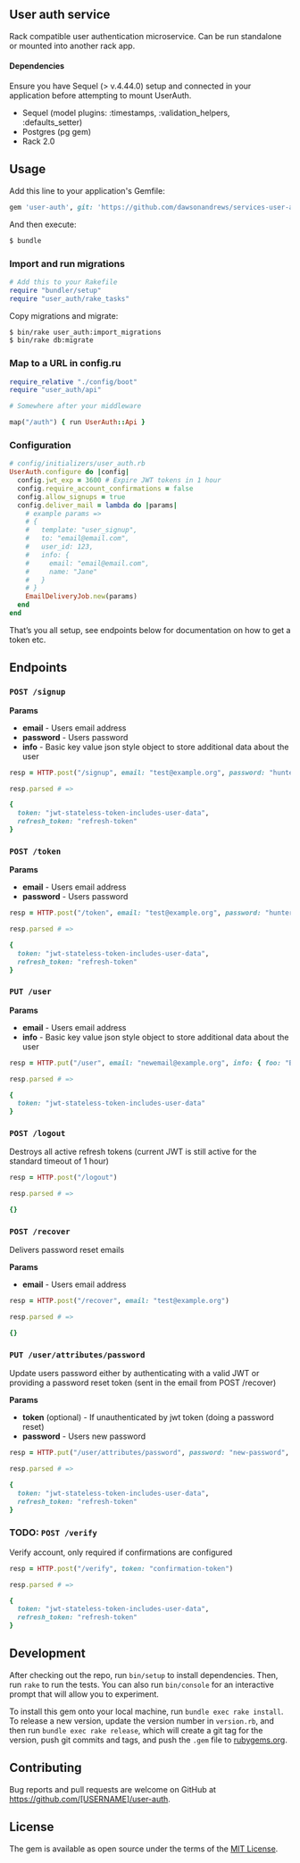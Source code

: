 ## User auth service

Rack compatible user authentication microservice. Can be run standalone or mounted into another rack app.

#### Dependencies

Ensure you have Sequel (> v.4.44.0) setup and connected in your application before attempting to mount UserAuth.

- Sequel (model plugins: :timestamps, :validation_helpers, :defaults_setter)
- Postgres (pg gem)
- Rack 2.0

## Usage

Add this line to your application's Gemfile:

```ruby
gem 'user-auth', git: 'https://github.com/dawsonandrews/services-user-auth'
```

And then execute:

```sh
$ bundle
```

### Import and run migrations

```ruby
# Add this to your Rakefile
require "bundler/setup"
require "user_auth/rake_tasks"
```

Copy migrations and migrate:

```sh
$ bin/rake user_auth:import_migrations
$ bin/rake db:migrate
```

### Map to a URL in config.ru

```ruby
require_relative "./config/boot"
require "user_auth/api"

# Somewhere after your middleware

map("/auth") { run UserAuth::Api }
```

### Configuration

```ruby
# config/initializers/user_auth.rb
UserAuth.configure do |config|
  config.jwt_exp = 3600 # Expire JWT tokens in 1 hour
  config.require_account_confirmations = false
  config.allow_signups = true
  config.deliver_mail = lambda do |params|
    # example params =>
    # {
    #   template: "user_signup",
    #   to: "email@email.com",
    #   user_id: 123,
    #   info: {
    #     email: "email@email.com",
    #     name: "Jane"
    #   }
    # }
    EmailDeliveryJob.new(params)
  end
end
```

That’s you all setup, see endpoints below for documentation on how to get a token etc.


## Endpoints

### `POST /signup`

**Params**

- **email** - Users email address
- **password** - Users password
- **info** - Basic key value json style object to store additional data about the user

```ruby
resp = HTTP.post("/signup", email: "test@example.org", password: "hunter2", info: { name: "Test" })

resp.parsed # =>

{
  token: "jwt-stateless-token-includes-user-data",
  refresh_token: "refresh-token"
}
```

### `POST /token`

**Params**

- **email** - Users email address
- **password** - Users password

```ruby
resp = HTTP.post("/token", email: "test@example.org", password: "hunter2")

resp.parsed # =>

{
  token: "jwt-stateless-token-includes-user-data",
  refresh_token: "refresh-token"
}
```

### `PUT /user`

**Params**

- **email** - Users email address
- **info** - Basic key value json style object to store additional data about the user

```ruby
resp = HTTP.put("/user", email: "newemail@example.org", info: { foo: "Bar" })

resp.parsed # =>

{
  token: "jwt-stateless-token-includes-user-data"
}
```

### `POST /logout`

Destroys all active refresh tokens (current JWT is still active for the standard timeout of 1 hour)

```ruby
resp = HTTP.post("/logout")

resp.parsed # =>

{}
```

### `POST /recover`

Delivers password reset emails

**Params**

- **email** - Users email address

```ruby
resp = HTTP.post("/recover", email: "test@example.org")

resp.parsed # =>

{}
```

### `PUT /user/attributes/password`

Update users password either by authenticating with a valid JWT or providing a password reset token (sent in the email from POST /recover)

**Params**

- **token** (optional) - If unauthenticated by jwt token (doing a password reset)
- **password** - Users new password

```ruby
resp = HTTP.put("/user/attributes/password", password: "new-password", token: "password-reset-token")

resp.parsed # =>

{
  token: "jwt-stateless-token-includes-user-data",
  refresh_token: "refresh-token"
}
```

### TODO:  `POST /verify`

Verify account, only required if confirmations are configured

```ruby
resp = HTTP.post("/verify", token: "confirmation-token")

resp.parsed # =>

{
  token: "jwt-stateless-token-includes-user-data",
  refresh_token: "refresh-token"
}
```


## Development

After checking out the repo, run `bin/setup` to install dependencies. Then, run `rake` to run the tests. You can also run `bin/console` for an interactive prompt that will allow you to experiment.

To install this gem onto your local machine, run `bundle exec rake install`. To release a new version, update the version number in `version.rb`, and then run `bundle exec rake release`, which will create a git tag for the version, push git commits and tags, and push the `.gem` file to [rubygems.org](https://rubygems.org).

## Contributing

Bug reports and pull requests are welcome on GitHub at https://github.com/[USERNAME]/user-auth.

## License

The gem is available as open source under the terms of the [MIT License](http://opensource.org/licenses/MIT).
